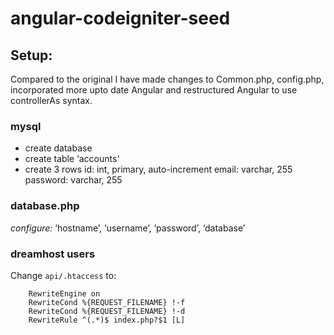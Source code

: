 angular-codeigniter-seed
========================

## Setup:
Compared to the original I have made changes to Common.php, config.php, incorporated more upto date Angular and restructured Angular to  use controllerAs syntax.

### mysql
- create database
- create table ‘accounts'
- create 3 rows
     id: int, primary, auto-increment
     email: varchar, 255
     password: varchar, 255

### database.php
*configure:*
     ‘hostname’, ‘username’, ‘password’, ‘database’

### dreamhost users
Change `api/.htaccess` to:
```
    RewriteEngine on
    RewriteCond %{REQUEST_FILENAME} !-f
    RewriteCond %{REQUEST_FILENAME} !-d
    RewriteRule ^(.*)$ index.php?$1 [L]
```
